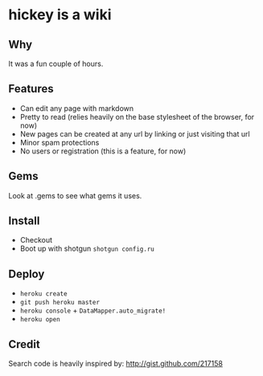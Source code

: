 hickey is a wiki
================

Why
---

It was a fun couple of hours.

Features
--------

* Can edit any page with markdown
* Pretty to read (relies heavily on the base stylesheet of the browser, for now)
* New pages can be created at any url by linking or just visiting that url
* Minor spam protections
* No users or registration (this is a feature, for now)

Gems
----

Look at .gems to see what gems it uses. 

Install
-------

* Checkout
* Boot up with shotgun `shotgun config.ru`

Deploy
------

* `heroku create`
* `git push heroku master`
* `heroku console` + `DataMapper.auto_migrate!`
* `heroku open`

Credit
------

Search code is heavily inspired by: <http://gist.github.com/217158>
